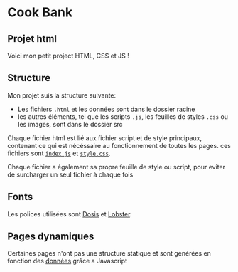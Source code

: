 # Cook Bank

## Projet html

Voici mon petit project HTML, CSS et JS !

## Structure

Mon projet suis la structure suivante:
- Les fichiers `.html` et les données sont dans le dossier racine
- les autres éléments, tel que les scripts `.js`, les feuilles de styles `.css` ou les images, sont dans le dossier src

Chaque fichier html est lié aux fichier script et de style principaux, contenant ce qui est nécéssaire au fonctionnement de toutes les pages. ces fichiers sont [`index.js`](./src/scripts/index.js) et [`style.css`](./src/stylesheets/style.css).

Chaque fichier a également sa propre feuille de style ou script, pour eviter de surcharger un seul fichier à chaque fois

## Fonts

Les polices utilisées sont [Dosis](https://fonts.google.com/specimen/Dosis?query=dosis) et [Lobster](https://fonts.google.com/specimen/Lobster?preview.text=Cook%20Bank&preview.text_type=custom).

## Pages dynamiques

Certaines pages n'ont pas une structure statique et sont générées en fonction des [données](./recettes.json) grâce a Javascript